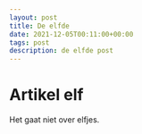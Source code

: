 ```yaml
---
layout: post
title: De elfde
date: 2021-12-05T00:11:00+00:00
tags: post
description: de elfde post
---
```

# Artikel elf

Het gaat niet over elfjes.
